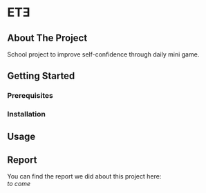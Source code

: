 <br />
<h1 align="left">ETƎ</h1>

## About The Project
School project to improve self-confidence through daily mini game.

## Getting Started

### Prerequisites

### Installation

## Usage

## Report
You can find the report we did about this project here: </br>
*to come*
